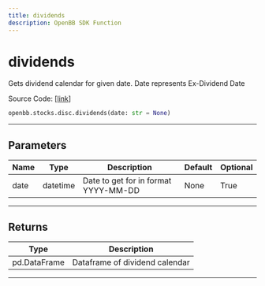 ```yaml
---
title: dividends
description: OpenBB SDK Function
---
```


# dividends

Gets dividend calendar for given date.  Date represents Ex-Dividend Date

Source Code: [[link](https://github.com/OpenBB-finance/OpenBBTerminal/tree/main/openbb_terminal/stocks/discovery/nasdaq_model.py#L52)]

```python
openbb.stocks.disc.dividends(date: str = None)
```

---

## Parameters

| Name | Type | Description | Default | Optional |
| ---- | ---- | ----------- | ------- | -------- |
| date | datetime | Date to get for in format YYYY-MM-DD | None | True |


---

## Returns

| Type | Description |
| ---- | ----------- |
| pd.DataFrame | Dataframe of dividend calendar |
---

